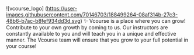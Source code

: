 ![vcourse_logo]                   (https://user-images.githubusercontent.com/70146703/188499264-08af314b-27c3-48b6-b7ac-b8fef934dd3d.svg) 
:sparkles: Vcourse is a place where you can grow! Contribute to your own growth by coming to us. Our instructors are constantly available to you and will teach you in a unique and effective manner. The Vcourse team will ensure that you grow to your full potential in your course!
